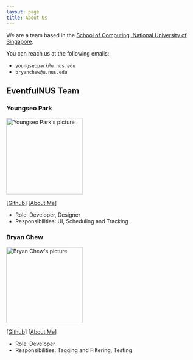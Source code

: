 ```yaml
---
layout: page
title: About Us
---
```


We are a team based in the [School of Computing, National University of Singapore](https://www.comp.nus.edu.sg).

You can reach us at the following emails:
- `youngseopark@u.nus.edu`
- `bryanchew@u.nus.edu`

## EventfulNUS Team

### Youngseo Park

<img src="https://ay2425s1-cs2103t-w14-4.github.io/tp/images/youngseopark05.png" alt="Youngseo Park's picture" width="200px" />

[[Github](http://github.com/youngseopark05)]
[[About Me](team/youngseopark05.md)]

* Role: Developer, Designer
* Responsibilities: UI, Scheduling and Tracking

### Bryan Chew

<img src="https://ay2425s1-cs2103t-w14-4.github.io/tp/images/bryanjhc.png" alt="Bryan Chew's picture" width="200px" />

[[Github](http://github.com/bryanjhc)]
[[About Me](team/bryanjhc.md)]

* Role: Developer
* Responsibilities: Tagging and Filtering, Testing